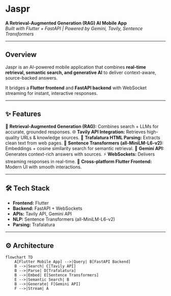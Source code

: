 # Jaspr

**A Retrieval-Augmented Generation (RAG) AI Mobile App**  
_Built with Flutter + FastAPI | Powered by Gemini, Tavily, Sentence Transformers_

---

## Overview

Jaspr is an AI-powered mobile application that combines **real-time retrieval, semantic search, and generative AI** to deliver context-aware, source-backed answers.

It bridges a **Flutter frontend** and **FastAPI backend** with WebSocket streaming for instant, interactive responses.

---

## ✨ Features

🔎 **Retrieval-Augmented Generation (RAG):** Combines search + LLMs for accurate, grounded responses.
🌐 **Tavily API Integration:** Retrieves high-quality URLs & knowledge sources.
📄 **Trafalatura HTML Parsing:** Extracts clean text from web pages.
🧠 **Sentence Transformers (all-MiniLM-L6-v2):** Embeddings + cosine similarity search for semantic retrieval.
🤖 **Gemini API:** Generates context-rich answers with sources.
⚡ **WebSockets:** Delivers streaming responses in real-time.
📱 **Cross-platform Flutter Frontend:** Modern UI with smooth interactions.

---

## 🛠️ Tech Stack

- **Frontend:** Flutter
- **Backend:** FastAPI + WebSockets
- **APIs:** Tavily API, Gemini API
- **NLP:** Sentence Transformers (all-MiniLM-L6-v2)
- **Parsing:** Trafalatura

---

## ⚙️ Architecture

```mermaid
flowchart TD
    A[Flutter Mobile App] -->|Query| B[FastAPI Backend]
    B -->|Search| C[Tavily API]
    B -->|Parse| D[Trafalatura]
    B -->|Embed| E[Sentence Transformers]
    E -->|Semantic Search| B
    B -->|Generate| F[Gemini API]
    F -->|Stream| A
```
